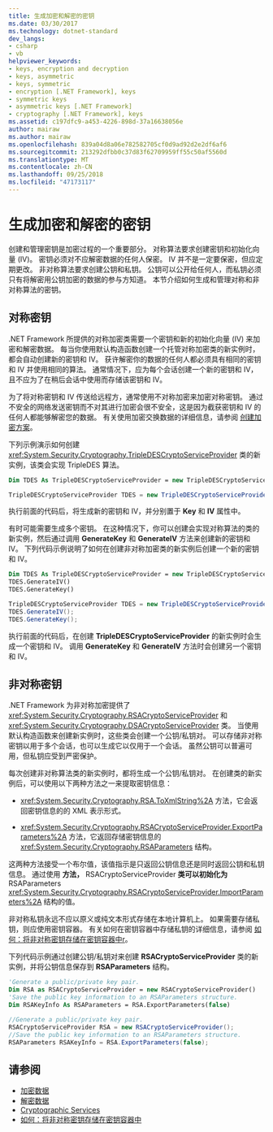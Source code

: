 ```yaml
---
title: 生成加密和解密的密钥
ms.date: 03/30/2017
ms.technology: dotnet-standard
dev_langs:
- csharp
- vb
helpviewer_keywords:
- keys, encryption and decryption
- keys, asymmetric
- keys, symmetric
- encryption [.NET Framework], keys
- symmetric keys
- asymmetric keys [.NET Framework]
- cryptography [.NET Framework], keys
ms.assetid: c197dfc9-a453-4226-898d-37a16638056e
author: mairaw
ms.author: mairaw
ms.openlocfilehash: 839a04d8a06e782582705cf0d9ad92d2e2df6af6
ms.sourcegitcommit: 213292dfbb0c37d83f62709959ff55c50af5560d
ms.translationtype: MT
ms.contentlocale: zh-CN
ms.lasthandoff: 09/25/2018
ms.locfileid: "47173117"
---
```

# <a name="generating-keys-for-encryption-and-decryption"></a>生成加密和解密的密钥
创建和管理密钥是加密过程的一个重要部分。 对称算法要求创建密钥和初始化向量 (IV)。 密钥必须对不应解密数据的任何人保密。 IV 并不是一定要保密，但应定期更改。 非对称算法要求创建公钥和私钥。 公钥可以公开给任何人，而私钥必须只有将解密用公钥加密的数据的参与方知道。 本节介绍如何生成和管理对称和非对称算法的密钥。  
  
## <a name="symmetric-keys"></a>对称密钥  
 .NET Framework 所提供的对称加密类需要一个密钥和新的初始化向量 (IV) 来加密和解密数据。 每当你使用默认构造函数创建一个托管对称加密类的新实例时，都会自动创建新的密钥和 IV。 获许解密你的数据的任何人都必须具有相同的密钥和 IV 并使用相同的算法。 通常情况下，应为每个会话创建一个新的密钥和 IV，且不应为了在稍后会话中使用而存储该密钥和 IV。  
  
 为了将对称密钥和 IV 传送给远程方，通常使用不对称加密来加密对称密钥。 通过不安全的网络发送密钥而不对其进行加密会很不安全，这是因为截获密钥和 IV 的任何人都能够解密您的数据。 有关使用加密交换数据的详细信息，请参阅 [创建加密方案](../../../docs/standard/security/creating-a-cryptographic-scheme.md)。  
  
 下列示例演示如何创建 <xref:System.Security.Cryptography.TripleDESCryptoServiceProvider> 类的新实例，该类会实现 TripleDES 算法。  
  
```vb  
Dim TDES As TripleDESCryptoServiceProvider = new TripleDESCryptoServiceProvider()  
```  
  
```csharp  
TripleDESCryptoServiceProvider TDES = new TripleDESCryptoServiceProvider();  
```  
  
 执行前面的代码后，将生成新的密钥和 IV，并分别置于 **Key** 和 **IV** 属性中。  
  
 有时可能需要生成多个密钥。 在这种情况下，你可以创建会实现对称算法的类的新实例，然后通过调用 **GenerateKey** 和 **GenerateIV** 方法来创建新的密钥和 IV。 下列代码示例说明了如何在创建非对称加密类的新实例后创建一个新的密钥和 IV。  
  
```vb  
Dim TDES As TripleDESCryptoServiceProvider = new TripleDESCryptoServiceProvider()  
TDES.GenerateIV()  
TDES.GenerateKey()  
```  
  
```csharp  
TripleDESCryptoServiceProvider TDES = new TripleDESCryptoServiceProvider();  
TDES.GenerateIV();  
TDES.GenerateKey();  
```  
  
 执行前面的代码后，在创建 **TripleDESCryptoServiceProvider** 的新实例时会生成一个密钥和 IV。 调用 **GenerateKey** 和 **GenerateIV** 方法时会创建另一个密钥和 IV。  
  
## <a name="asymmetric-keys"></a>非对称密钥  
 .NET Framework 为非对称加密提供了 <xref:System.Security.Cryptography.RSACryptoServiceProvider> 和 <xref:System.Security.Cryptography.DSACryptoServiceProvider> 类。 当使用默认构造函数来创建新实例时，这些类会创建一个公钥/私钥对。 可以存储非对称密钥以用于多个会话，也可以生成它以仅用于一个会话。 虽然公钥可以普遍可用，但私钥应受到严密保护。  
  
 每次创建非对称算法类的新实例时，都将生成一个公钥/私钥对。 在创建类的新实例后，可以使用以下两种方法之一来提取密钥信息：  
  
-   <xref:System.Security.Cryptography.RSA.ToXmlString%2A> 方法，它会返回密钥信息的的 XML 表示形式。  
  
-   <xref:System.Security.Cryptography.RSACryptoServiceProvider.ExportParameters%2A> 方法，它返回存储密钥信息的 <xref:System.Security.Cryptography.RSAParameters> 结构。  
  
 这两种方法接受一个布尔值，该值指示是只返回公钥信息还是同时返回公钥和私钥信息。 通过使用 **方法，** RSACryptoServiceProvider **类可以初始化为** RSAParameters <xref:System.Security.Cryptography.RSACryptoServiceProvider.ImportParameters%2A> 结构的值。  
  
 非对称私钥永远不应以原义或纯文本形式存储在本地计算机上。 如果需要存储私钥，则应使用密钥容器。 有关如何在密钥容器中存储私钥的详细信息，请参阅 [如何：将非对称密钥存储在密钥容器中r](../../../docs/standard/security/how-to-store-asymmetric-keys-in-a-key-container.md)。  
  
 下列代码示例通过创建公钥/私钥对来创建 **RSACryptoServiceProvider** 类的新实例，并将公钥信息保存到 **RSAParameters** 结构。  
  
```vb  
'Generate a public/private key pair.  
Dim RSA as RSACryptoServiceProvider = new RSACryptoServiceProvider()  
'Save the public key information to an RSAParameters structure.  
Dim RSAKeyInfo As RSAParameters = RSA.ExportParameters(false)  
```  
  
```csharp  
//Generate a public/private key pair.  
RSACryptoServiceProvider RSA = new RSACryptoServiceProvider();  
//Save the public key information to an RSAParameters structure.  
RSAParameters RSAKeyInfo = RSA.ExportParameters(false);  
```  
  
## <a name="see-also"></a>请参阅

- [加密数据](../../../docs/standard/security/encrypting-data.md)  
- [解密数据](../../../docs/standard/security/decrypting-data.md)  
- [Cryptographic Services](../../../docs/standard/security/cryptographic-services.md)  
- [如何：将非对称密钥存储在密钥容器中](../../../docs/standard/security/how-to-store-asymmetric-keys-in-a-key-container.md)

